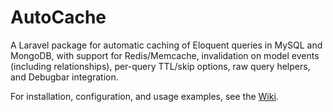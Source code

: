 # AutoCache

A Laravel package for automatic caching of Eloquent queries in MySQL and MongoDB, with support for Redis/Memcache, invalidation on model events (including relationships), per-query TTL/skip options, raw query helpers, and Debugbar integration.

For installation, configuration, and usage examples, see the [Wiki](https://github.com/iDigAcademy/AutoCache/wiki).
